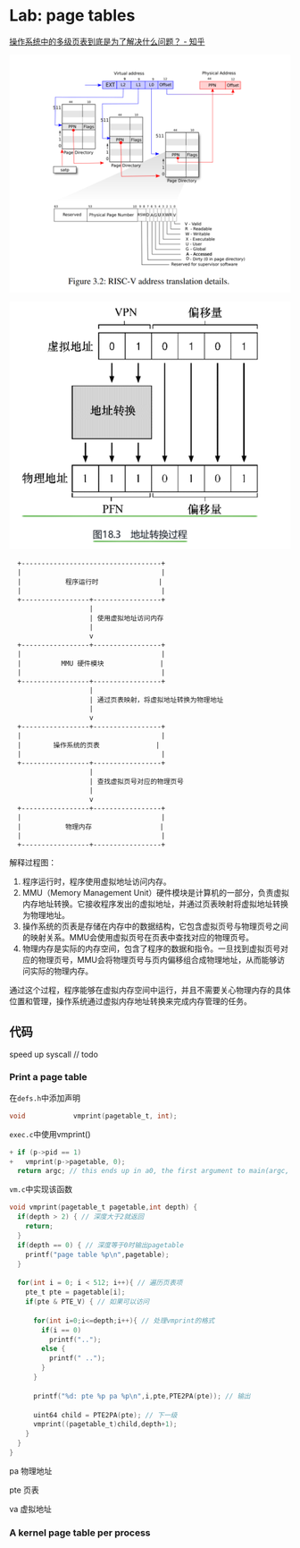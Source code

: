 # Lab: page tables



[操作系统中的多级页表到底是为了解决什么问题？ - 知乎](https://www.zhihu.com/question/63375062/answer/1403291487)

![](Picture/Pasted%20image%2020230727160022.png)

![](Picture/Pasted%20image%2020230729144420.png)



```ascii
  +-----------------------------------+
  |                                   |
  |           程序运行时               |
  |                                   |
  +-----------------+-----------------+
                    |
                    | 使用虚拟地址访问内存
                    |
                    v
  +-----------------+-----------------+
  |                                   |
  |          MMU 硬件模块              |
  |                                   |
  +-----------------+-----------------+
                    |
                    | 通过页表映射，将虚拟地址转换为物理地址
                    |
                    v
  +-----------------+-----------------+
  |                                   |
  |        操作系统的页表              |
  |                                   |
  +-----------------+-----------------+
                    |
                    | 查找虚拟页号对应的物理页号
                    |
                    v
  +-----------------+-----------------+
  |                                   |
  |           物理内存                 |
  |                                   |
  +-----------------+-----------------+

```

解释过程图：

1. 程序运行时，程序使用虚拟地址访问内存。
2. MMU（Memory Management Unit）硬件模块是计算机的一部分，负责虚拟内存地址转换。它接收程序发出的虚拟地址，并通过页表映射将虚拟地址转换为物理地址。
3. 操作系统的页表是存储在内存中的数据结构，它包含虚拟页号与物理页号之间的映射关系。MMU会使用虚拟页号在页表中查找对应的物理页号。
4. 物理内存是实际的内存空间，包含了程序的数据和指令。一旦找到虚拟页号对应的物理页号，MMU会将物理页号与页内偏移组合成物理地址，从而能够访问实际的物理内存。

通过这个过程，程序能够在虚拟内存空间中运行，并且不需要关心物理内存的具体位置和管理，操作系统通过虚拟内存地址转换来完成内存管理的任务。


## 代码

speed up syscall
// todo

### Print a page table

在`defs.h`中添加声明

```c
void            vmprint(pagetable_t, int);
```

`exec.c`中使用vmprint()

```c
+ if (p->pid == 1) 
+   vmprint(p->pagetable, 0);
  return argc; // this ends up in a0, the first argument to main(argc, argv)
```

`vm.c`中实现该函数

```c
void vmprint(pagetable_t pagetable,int depth) {
  if(depth > 2) { // 深度大于2就返回
    return;
  }
  if(depth == 0) { // 深度等于0时输出pagetable
    printf("page table %p\n",pagetable);
  }

  for(int i = 0; i < 512; i++){ // 遍历页表项
    pte_t pte = pagetable[i];
    if(pte & PTE_V) { // 如果可以访问
  
      for(int i=0;i<=depth;i++){ // 处理vmprint的格式
        if(i == 0)
          printf("..");
        else {
          printf(" ..");
        }
      }

      printf("%d: pte %p pa %p\n",i,pte,PTE2PA(pte)); // 输出
      
      uint64 child = PTE2PA(pte); // 下一级
      vmprint((pagetable_t)child,depth+1);
    }
  }
}
```

pa 物理地址

pte 页表

va 虚拟地址

### A kernel page table per process

